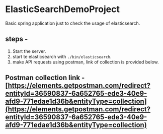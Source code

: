 # ElasticSearchDemoProject
Basic spring application just to check the usage of elasticsearch.

## steps - 
1. Start the server.
2. start te elasticsearch with `./bin/elasticsearch`.
3. make API requests using postman, link of collection is provided below.

## Postman collection link - [https://elements.getpostman.com/redirect?entityId=36590837-6a652765-ede3-40e9-afd9-771edae1d36b&entityType=collection](https://elements.getpostman.com/redirect?entityId=36590837-6a652765-ede3-40e9-afd9-771edae1d36b&entityType=collection)
